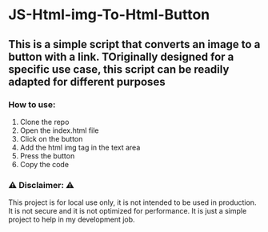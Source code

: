 # JS-Html-img-To-Html-Button

## This is a simple script that converts an image to a button with a link. TOriginally designed for a specific use case, this script can be readily adapted for different purposes

### How to use:
1. Clone the repo
2. Open the index.html file
3. Click on the button
4. Add the html img tag in the text area
5. Press the button
6. Copy the code

### :warning: Disclaimer: :warning:
This project is for local use only, it is not intended to be used in production. It is not secure and it is not optimized for performance. It is just a simple project to help in my development job.